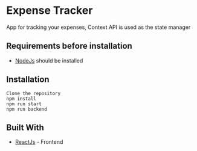 # Expense Tracker
App for tracking your expenses, Context API is used as the state manager

## Requirements before installation
* [NodeJs](https://nodejs.org) should be installed 

## Installation
```
Clone the repository
npm install
npm run start
npm run backend
```

## Built With

* [ReactJs](https://reactjs.org/) - Frontend
